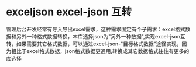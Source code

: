 # exceljson excel-json 互转
管理后台开发经常有导入导出excel需求，这种需求固定有个子需求：excel格式数据和另外一种格式数据转换，本库选择json为"另外一种数据",实现excel-json互转，如果需要其它格式数据，可以通过excel-json-"目标格式数据"途径实现，因为相比于excel格式数据，json格式数据更通用,转换成其它数据格式往往有更多的库选择